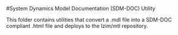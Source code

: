 #System Dynamics Model Documentation (SDM-DOC) Utility

This folder contains utilities that convert a .mdl file into a SDM-DOC compliant .html file and deploys to the lzim/mtl repository.
